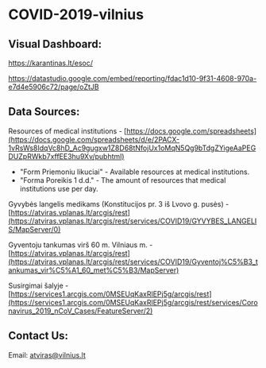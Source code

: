 # COVID-2019-vilnius

## Visual Dashboard:
https://karantinas.lt/esoc/

https://datastudio.google.com/embed/reporting/fdac1d10-9f31-4608-970a-e7d4e5906c72/page/oZtJB

## Data Sources:
Resources of medical institutions - [https://docs.google.com/spreadsheets](https://docs.google.com/spreadsheets/d/e/2PACX-1vRsWs8IdqVc8hD_Ac9gugxw1Z8D68tNfojUx1oMqN5Qg9bTdgZYigeAaPEGDUZpRWkb7xffEE3hu9Xv/pubhtml) 
  * "Form Priemoniu likuciai"  - Available resources at medical institutions.
  * "Forma Poreikis 1 d.d."    - The amount of resources that medical institutions use per day.

Gyvybės langelis medikams (Konstitucijos pr. 3 iš Lvovo g. pusės) - [https://atviras.vplanas.lt/arcgis/rest](https://atviras.vplanas.lt/arcgis/rest/services/COVID19/GYVYBES_LANGELIS/MapServer/0) 

Gyventoju tankumas virš 60 m. Vilniaus m. - [https://atviras.vplanas.lt/arcgis/rest](https://atviras.vplanas.lt/arcgis/rest/services/COVID19/Gyventoj%C5%B3_tankumas_vir%C5%A1_60_met%C5%B3/MapServer)

Susirgimai šalyje - [https://services1.arcgis.com/0MSEUqKaxRlEPj5g/arcgis/rest](https://services1.arcgis.com/0MSEUqKaxRlEPj5g/arcgis/rest/services/Coronavirus_2019_nCoV_Cases/FeatureServer/2)


## Contact Us:

Email: atviras@vilnius.lt
